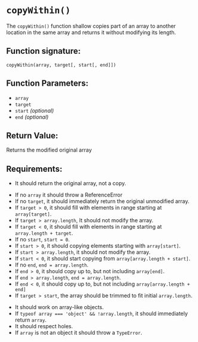 # `copyWithin()`
The `copyWithin()` function shallow copies part of an array to another location in the same array and returns it without modifying its length.

## Function signature:
    copyWithin(array, target[, start[, end]])

## Function Parameters:
- `array`
- `target`
- `start` _(optional)_
- `end` _(optional)_

## Return Value:
Returns the modified original array

## Requirements:
<!-- 1. Basic Returns ✓ -->
- It should return the original array, not a copy.

<!-- 2. Argument Handling ✓ -->
- If no `array` it should throw a ReferenceError
- If no `target`, it should immediately return the original unmodified array.
- If `target > 0`, it should fill with elements in range starting at `array[target]`.
- If `target > array.length`, It should not modify the array.
- If `target < 0`, it should fill with elements in range starting at `array.length + target`.
- If no `start`, `start = 0`.
- If `start > 0`, it should copying elements starting with `array[start]`.
- If `start > array.length`, it should not modify the array.
- If `start < 0`, it should start copying from `array[array.length + start]`.
- If no `end`, `end = array.length`.
- If `end > 0`, it should copy up to, but not including `array[end]`.
- If `end > array.length`, `end = array.length`.
- If `end < 0`, it should copy up to, but not including `array[array.length + end]`
- If `target > start`, the array should be trimmed to fit initial `array.length`.

<!-- 3. Functionality ✓ -->
- It should work on array-like objects.
- If `typeof array === 'object' && !array.length`, it should immediately return `array`.
- It should respect holes.
- If `array` is not an object it should throw a `TypeError`.

<!-- 4. Edge Cases ✓ -->


 
